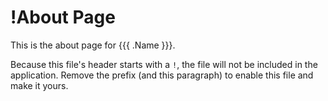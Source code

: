<!--- $PF_GENERATE_ONCE$ -->
# !About Page

This is the about page for {{{ .Name }}}.

Because this file's header starts with a `!`, the file will not be included in the application.
Remove the prefix (and this paragraph) to enable this file and make it yours.
